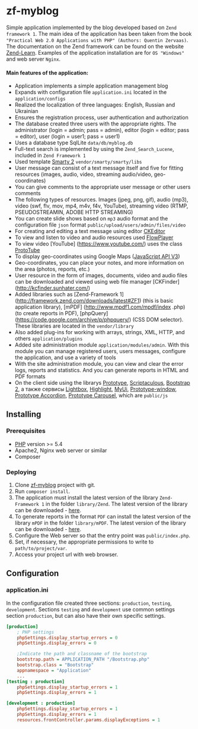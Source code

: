# zf-myblog 

Simple application implemented by the blog developed based on `Zend framework 1`.
The main idea of the application has been taken from the book 
`"Practical Web 2.0 Applications with PHP" (Authors: Quentin Zervaas)`.
The documentation on the Zend framework can be found on the website 
[Zend-Learn](http://framework.zend.com/learn/).
Examples of the application installation are for `OS "Windows"` and web server `Nginx`.

#### Main features of the application:

- Application implements a simple application management blog
- Expands with configuration file `application.ini` located in the `application/configs`
- Realized the localization of three languages: English, Russian and Ukrainian
- Ensures the registration process, user authentication and authorization
- The database created three users with the appropriate rights. The administrator (login = admin; pass = admin), editor (login = editor; pass = editor), user (login = user1; pass = user1)
- Uses a database type SqlLite `data/db/myblog.db`
- Full-text search is implemented by using the `Zend_Search_Lucene`, included in `Zend Framework 1`
- Used template [Smarty 2](http://www.smarty.net/) `vendor/smarty/smarty/libs`
- User message can consist of a text message itself and five for fitting resources (images, audio, video, streaming audio/video, geo-coordinates)
- You can give comments to the appropriate user message or other users comments
- The following types of resources. Images (jpeg, png, gif), audio (mp3), video (swf, flv, mov, mp4, m4v, f4v, YouTube), streaming video (RTMP, PSEUDOSTREAMIN, ADOBE HTTP STREAMING)
- You can create slide shows based on `mp3` audio format and the configuration file `json` format `public/upload/users/admin/files/video`
- For creating and editing a text message using editor [CKEditor](http://ckeditor.com/)
- To view and listen to video and audio resources used [FlowPlayer](http://flash.flowplayer.org/)
- To view video [YouTube] (https://www.youtube.com/) uses the class [ProtoTube](http://scripts.downloadroute.com/ProtoTube-f4dbde0a.html)
- To display geo-coordinates using Google Maps ([JavaScript API V3](https://developers.google.com/maps/documentation/javascript/3.exp/reference))
- Geo-coordinates, you can place your notes, and more information on the area (photos, reports, etc.)
- User resource in the form of images, documents, video and audio files can be downloaded and viewed using web file manager [CKFinder] (http://kcfinder.sunhater.com/)
- Added libraries such as [Zend-Framework 1] (http://framework.zend.com/downloads/latest#ZF1) (this is basic application library), [mPDF] (http://www.mpdf1.com/mpdf/index .php) (to create reports in PDF), [phpQuery] (https://code.google.com/archive/p/phpquery/) (CSS DOM selector). These libraries are located in the `vendor/library`
- Also added plug-ins for working with arrays, strings, XML, HTTP, and others `application/plugins`
- Added site administration module `application/modules/admin`. With this module you can manage registered users, users messages, configure the application, and use a variety of tools
- With the site administration module, you can view and clear the error logs, reports and statistics. And you can generate reports in HTML and PDF formats
- On the client side using the librarys [Prototype](http://prototypejs.org/), [Scriptaculous](http://madrobby.github.io/scriptaculous/), [Bootstrap 2](http://twbs.github.io/bootstrap/2.3.2/), а также сервисы [Lightbox](http://lokeshdhakar.com/projects/lightbox2/), [Highlight](http://highlightjs.readthedocs.org/en/latest/#), [MyUi](http://pabloaravena.info/mytablegrid/index.html#), [Prototype-window](http://prototype-window.xilinus.com/index.html), [Prototype Accordion](https://github.com/deleteme/prototype-accordion), [Prototype Carousel](http://miedlar.com/dev/carousel), which are `public/js`

## Installing

### Prerequisites

- [PHP](http://php.net) version >= 5.4
- Apache2, Nginx web server or similar
- Composer

### Deploying

1. Clone [zf-myblog](https://github.com/bsa-git/silex-mvc) project with git.
2. Run `composer install`.
3. The application must install the latest version of the library `Zend-Framework 1` in the folder `library/Zend`. The latest version of the library can be downloaded - [here](http://framework.zend.com/downloads/latest#ZF1).
4. To generate reports in the format `PDF` can install the latest version of the library `mPDF` in the folder `library/mPDF`. The latest version of the library can be downloaded - [here](http://www.mpdf1.com/mpdf/index.php?page=Download).
5. Configure the Web server so that the entry point was `public/index.php`.
6. Set, if necessary, the appropriate permissions to write to `path/to/project/var`.
7. Access your project url with web browser.

## Configuration

### application.ini
In the configuration file created three sections: `production`, `testing`, `development`. Sections `testing` and `development` use common settings section `production`, but can also have their own specific settings.

```ini
[production]
    ; PHP settings
    phpSettings.display_startup_errors = 0
    phpSettings.display_errors = 0

    ;Indicate the path and classname of the bootstrap
    bootstrap.path = APPLICATION_PATH "/Bootstrap.php"
    bootstrap.class = "Bootstrap"
    appnamespace = "Application"
    ...
[testing : production]
    phpSettings.display_startup_errors = 1
    phpSettings.display_errors = 1

[development : production]
    phpSettings.display_startup_errors = 1
    phpSettings.display_errors = 1
    resources.frontController.params.displayExceptions = 1
```
